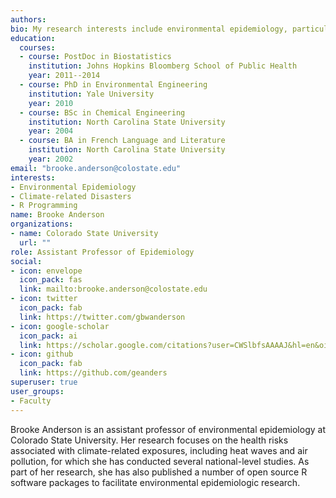 ```yaml
---
authors:
bio: My research interests include environmental epidemiology, particularly on health impacts related to climate-related disasters, and R programming for scientific research.
education:
  courses:
  - course: PostDoc in Biostatistics
    institution: Johns Hopkins Bloomberg School of Public Health
    year: 2011--2014
  - course: PhD in Environmental Engineering
    institution: Yale University
    year: 2010
  - course: BSc in Chemical Engineering
    institution: North Carolina State University
    year: 2004
  - course: BA in French Language and Literature
    institution: North Carolina State University 
    year: 2002
email: "brooke.anderson@colostate.edu"
interests:
- Environmental Epidemiology
- Climate-related Disasters
- R Programming
name: Brooke Anderson
organizations:
- name: Colorado State University
  url: ""
role: Assistant Professor of Epidemiology
social:
- icon: envelope
  icon_pack: fas
  link: mailto:brooke.anderson@colostate.edu
- icon: twitter
  icon_pack: fab
  link: https://twitter.com/gbwanderson
- icon: google-scholar
  icon_pack: ai
  link: https://scholar.google.com/citations?user=CWSlbfsAAAAJ&hl=en&oi=ao
- icon: github
  icon_pack: fab
  link: https://github.com/geanders
superuser: true
user_groups:
- Faculty
---
```


Brooke Anderson is an assistant professor of environmental epidemiology at Colorado State University. Her research focuses on the health risks associated with climate-related 
exposures, including heat waves and air pollution, for which she has conducted several
national-level studies. As part of her research, she has also published a number of open 
source R software packages to facilitate environmental epidemiologic research. 
